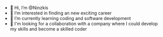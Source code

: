 - 👋 Hi, I’m @Ninzkis
- 👀 I’m interested in finding an new exciting career
- 🌱 I’m currently learning coding and software development
- 💞️ I'm looking for a collaboration with a company where I could develop my skills and become a skilled coder
